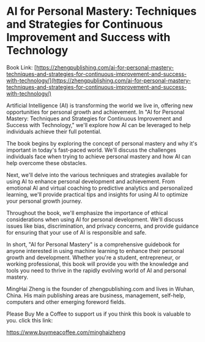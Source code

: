 # AI for Personal Mastery: Techniques and Strategies for Continuous Improvement and Success with Technology

Book Link: [https://zhengpublishing.com/ai-for-personal-mastery-techniques-and-strategies-for-continuous-improvement-and-success-with-technology/](https://zhengpublishing.com/ai-for-personal-mastery-techniques-and-strategies-for-continuous-improvement-and-success-with-technology/)

Artificial Intelligence (AI) is transforming the world we live in, offering new opportunities for personal growth and achievement. In "AI for Personal Mastery: Techniques and Strategies for Continuous Improvement and Success with Technology," we'll explore how AI can be leveraged to help individuals achieve their full potential.

The book begins by exploring the concept of personal mastery and why it's important in today's fast-paced world. We'll discuss the challenges individuals face when trying to achieve personal mastery and how AI can help overcome these obstacles.

Next, we'll delve into the various techniques and strategies available for using AI to enhance personal development and achievement. From emotional AI and virtual coaching to predictive analytics and personalized learning, we'll provide practical tips and insights for using AI to optimize your personal growth journey.

Throughout the book, we'll emphasize the importance of ethical considerations when using AI for personal development. We'll discuss issues like bias, discrimination, and privacy concerns, and provide guidance for ensuring that your use of AI is responsible and safe.

In short, "AI for Personal Mastery" is a comprehensive guidebook for anyone interested in using machine learning to enhance their personal growth and development. Whether you're a student, entrepreneur, or working professional, this book will provide you with the knowledge and tools you need to thrive in the rapidly evolving world of AI and personal mastery.

MingHai Zheng is the founder of zhengpublishing.com and lives in Wuhan, China. His main publishing areas are business, management, self-help, computers and other emerging foreword fields.

Please Buy Me a Coffee to support us if you think this book is valuable to you. click this link:

https://www.buymeacoffee.com/minghaizheng
